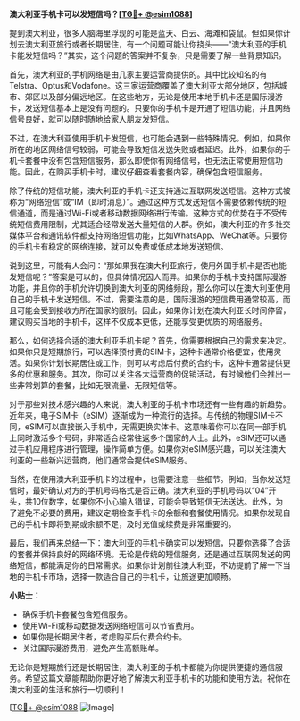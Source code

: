 **澳大利亚手机卡可以发短信吗？[[TG💪+ @esim1088](https://t.me/s/esim1088)]**

提到澳大利亚，很多人脑海里浮现的可能是蓝天、白云、海滩和袋鼠。但如果你计划去澳大利亚旅行或者长期居住，有一个问题可能让你挠头——“澳大利亚的手机卡能发短信吗？”其实，这个问题的答案并不复杂，只是需要了解一些背景知识。

首先，澳大利亚的手机网络是由几家主要运营商提供的。其中比较知名的有Telstra、Optus和Vodafone。这三家运营商覆盖了澳大利亚大部分地区，包括城市、郊区以及部分偏远地区。在这些地方，无论是使用本地手机卡还是国际漫游卡，发送短信基本上是没有问题的。只要你的手机卡是开通了短信功能，并且网络信号良好，就可以随时随地给家人朋友发短信。

不过，在澳大利亚使用手机卡发短信，也可能会遇到一些特殊情况。例如，如果你所在的地区网络信号较弱，可能会导致短信发送失败或者延迟。此外，如果你的手机卡套餐中没有包含短信服务，那么即使你有网络信号，也无法正常使用短信功能。因此，在购买手机卡时，建议仔细查看套餐内容，确保包含短信服务。

除了传统的短信功能，澳大利亚的手机卡还支持通过互联网发送短信。这种方式被称为“网络短信”或“IM（即时消息）”。通过这种方式发送短信不需要依赖传统的短信通道，而是通过Wi-Fi或者移动数据网络进行传输。这种方式的优势在于不受传统短信费用限制，尤其适合经常发送大量短信的人群。例如，澳大利亚的许多社交媒体平台和通讯软件都支持网络短信功能，比如WhatsApp、WeChat等。只要你的手机卡有稳定的网络连接，就可以免费或低成本地发送短信。

说到这里，可能有人会问：“那如果我在澳大利亚旅行，使用外国手机卡是否也能发短信呢？”答案是可以的，但具体情况因人而异。如果你的手机卡支持国际漫游功能，并且你的手机允许切换到澳大利亚的网络频段，那么你可以在澳大利亚使用自己的手机卡发送短信。不过，需要注意的是，国际漫游的短信费用通常较高，而且可能会受到接收方所在国家的限制。因此，如果你计划在澳大利亚长时间停留，建议购买当地的手机卡，这样不仅成本更低，还能享受更优质的网络服务。

那么，如何选择合适的澳大利亚手机卡呢？首先，你需要根据自己的需求来决定。如果你只是短期旅行，可以选择预付费的SIM卡，这种卡通常价格便宜，使用灵活。如果你计划长期居住或工作，则可以考虑后付费的合约卡，这种卡通常提供更多的优惠和服务。其次，你可以关注各大运营商的促销活动，有时候他们会推出一些非常划算的套餐，比如无限流量、无限短信等。

对于那些对技术感兴趣的人来说，澳大利亚的手机卡市场还有一些有趣的新趋势。近年来，电子SIM卡（eSIM）逐渐成为一种流行的选择。与传统的物理SIM卡不同，eSIM可以直接嵌入手机中，无需更换实体卡。这意味着你可以在同一部手机上同时激活多个号码，非常适合经常往返多个国家的人士。此外，eSIM还可以通过手机应用程序进行管理，操作简单方便。如果你对eSIM感兴趣，可以关注澳大利亚的一些新兴运营商，他们通常会提供eSIM服务。

当然，在使用澳大利亚手机卡的过程中，也需要注意一些细节。例如，当你发送短信时，最好确认对方的手机号码格式是否正确。澳大利亚的手机号码以“04”开头，共10位数字，如果你不小心输入错误，可能会导致短信无法送达。此外，为了避免不必要的费用，建议定期检查手机卡的余额和套餐使用情况。如果你发现自己的手机卡即将到期或余额不足，及时充值或续费是非常重要的。

最后，我们再来总结一下：澳大利亚的手机卡确实可以发短信，只要你选择了合适的套餐并保持良好的网络环境。无论是传统的短信服务，还是通过互联网发送的网络短信，都能满足你的日常需求。如果你计划前往澳大利亚，不妨提前了解一下当地的手机卡市场，选择一款适合自己的手机卡，让旅途更加顺畅。

**小贴士：**
- 确保手机卡套餐包含短信服务。
- 使用Wi-Fi或移动数据发送网络短信可以节省费用。
- 如果你是长期居住者，考虑购买后付费合约卡。
- 关注国际漫游费用，避免产生高额账单。

无论你是短期旅行还是长期居住，澳大利亚的手机卡都能为你提供便捷的通信服务。希望这篇文章能帮助你更好地了解澳大利亚手机卡的功能和使用方法。祝你在澳大利亚的生活和旅行一切顺利！

[[TG💪+ @esim1088](https://t.me/s/esim1088) ![Image](https://i.postimg.cc/4NQfJmqS/Snipaste-2025-05-13-00-14-12.png)]
